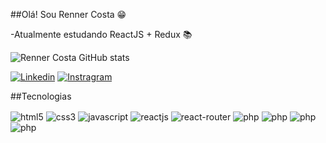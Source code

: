 ##Olá! Sou Renner Costa 😁

<p>-Atualmente estudando ReactJS + Redux 📚</p>

![Renner Costa GitHub stats](https://github-readme-stats.vercel.app/api?username=rennerCostaa12&show_icons=true&theme=dracula)

[![Linkedin](https://img.shields.io/badge/LinkedIn-0077B5?style=for-the-badge&logo=linkedin&logoColor=white)](https://www.linkedin.com/in/renner-costa-098a101a0/)
[![Instragram](https://img.shields.io/badge/Instagram-E4405F?style=for-the-badge&logo=instagram&logoColor=white)](https://www.instagram.com/rennercostaa/)

##Tecnologias

<div style="display: inline_block">
    <img align="center" alt="html5" src="https://img.shields.io/badge/HTML5-E34F26?style=for-the-badge&logo=html5&logoColor=white" />
    <img align="center" alt="css3" src="https://img.shields.io/badge/CSS3-1572B6?style=for-the-badge&logo=css3&logoColor=white" />
    <img align="center" alt="javascript" src="https://img.shields.io/badge/JavaScript-323330?style=for-the-badge&logo=javascript&logoColor=F7DF1E" />
    <img align="center" alt="reactjs" src="https://img.shields.io/badge/React-20232A?style=for-the-badge&logo=react&logoColor=61DAFB" />
    <img align="center" alt="react-router" src="https://img.shields.io/badge/React_Router-CA4245?style=for-the-badge&logo=react-router&logoColor=white" />
    <img align="center" alt="php" src="https://img.shields.io/badge/styled--components-DB7093?style=for-the-badge&logo=styled-components&logoColor=white" />
    <img align="center" alt="php" src="https://img.shields.io/badge/Bootstrap-563D7C?style=for-the-badge&logo=bootstrap&logoColor=white" />
    <img align="center" alt="php" src="https://img.shields.io/badge/PHP-777BB4?style=for-the-badge&logo=php&logoColor=white" />
    <img align="center" alt="php" src="https://img.shields.io/badge/Python-3776AB?style=for-the-badge&logo=python&logoColor=white" />
    
</div>

